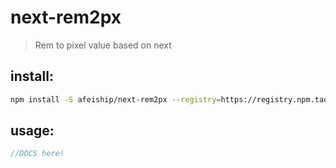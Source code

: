 # next-rem2px
> Rem to pixel value based on next

## install:
```bash
npm install -S afeiship/next-rem2px --registry=https://registry.npm.taobao.org
```

## usage:
```js
//DOCS here!
```
